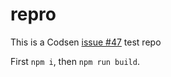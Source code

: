 # repro

This is a Codsen [issue #47](https://github.com/codsen/codsen/issues/47) test repo

First `npm i`, then `npm run build`.

